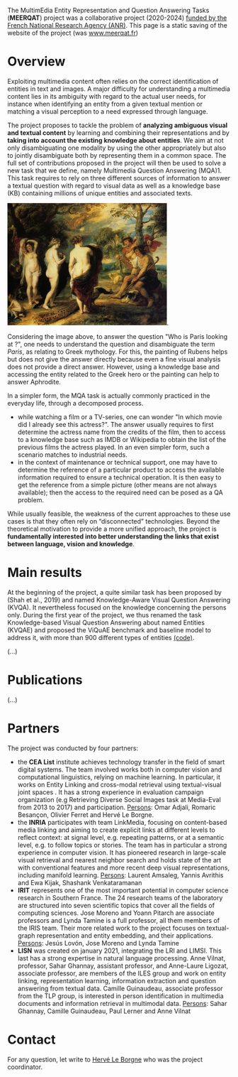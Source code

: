 The MultimEdia Entity Representation and Question Answering Tasks (**MEERQAT**) project was a collaborative project (2020-2024) [funded by the French National Research Agency (ANR)](https://anr.fr/Project-ANR-19-CE23-0028). This page is a static saving of the website of the project (was www.meerqat.fr)

# Overview
Exploiting multimedia content often relies on the correct identification of entities in text and images. A major difficulty for understanding a multimedia content lies in its ambiguity with regard to the actual user needs, for instance when identifying an entity from a given textual mention or matching a visual perception to a need expressed through language.

The project proposes to tackle the problem of **analyzing ambiguous visual and textual content** by learning and combining their representations and by **taking into account the existing knowledge about entities**. We aim at not only disambiguating one modality by using the other appropriately but also to jointly disambiguate both by representing them in a common space. The full set of contributions proposed in the project will then be used to solve a new task that we define, namely Multimedia Question Answering (MQA)1. This task requires to rely on three different sources of information to answer a textual question with regard to visual data as well as a knowledge base (KB) containing millions of unique entities and associated texts.

![An image of the Paris judgement, painted by Rubens](jugement_paris.jpg "The Judgement of Paris, by Rubens").

Considering the image above, to answer the question "Who is Paris looking at ?", one needs to understand the question and disambiguate the term *Paris*, as relating to Greek mythology. For this, the painting of Rubens helps but does not give the answer directly because even a fine visual analysis does not provide a direct answer. However, using a knowledge base and accessing the entity related to the Greek hero or the painting can help to answer Aphrodite.

In a simpler form, the MQA task is actually commonly practiced in the everyday life, through a decomposed process.
* while watching a film or a TV-series, one can wonder "In which movie did I already see this actress?". The answer usually requires to first determine the actress name from the credits of the film, then to access to a knowledge base such as IMDB or Wikipedia to obtain the list of the previous films the actress played. In an even simpler form, such a scenario matches to industrial needs.
* in the context of maintenance or technical support, one may have to determine the reference of a particular product to access the available information required to ensure a technical operation. It is then easy to get the reference from a simple picture (other means are not always available); then the access to the required need can be posed as a QA problem.

While usually feasible, the weakness of the current approaches to these use cases is that they often rely on “disconnected” technologies. Beyond the theoretical motivation to provide a more unified approach, the project is **fundamentally interested into better understanding the links that exist between language, vision and knowledge**.

# Main results
At the beginning of the project, a quite similar task has been proposed by (Shah et al., 2019) and named Knowledge-Aware Visual Question Answering (KVQA). It nevertheless focused on the knowledge concerning the persons only. During the first year of the project, we thus renamed the task Knowledge-based Visual Question Answering about named Entities (KVQAE) and proposed the ViQuAE benchmark and baseline model to address it, with more than 900 different types of entities [(code)](https://github.com/PaulLerner/ViQuAE).

(...)

# Publications
(...)

# Partners
The project was conducted by four partners:
* the **CEA List** institute achieves technology transfer in the field of smart digital systems. The team involved works both in computer vision and computational linguistics, relying on machine learning. In particular, it works on Entity Linking and cross-modal retrieval using textual-visual joint spaces . It has a strong experience in evaluation campaign organization (e.g Retrieving Diverse Social Images task at Media-Eval from 2013 to 2017) and participation. <u>Persons</u>: Omar Adjali, Romaric Besançon, Olivier Ferret and Hervé Le Borgne.
* the **INRIA** participates with team LinkMedia, focusing on content-based media linking and aiming to create explicit links at different levels to reflect context: at signal level, e.g. repeating patterns, or at a semantic level, e.g. to follow topics or stories. The team has in particular a strong experience in computer vision. It has pioneered research in large-scale visual retrieval and nearest neighbor search and holds state of the art with conventional features and more recent deep visual representations, including manifold learning. <u>Persons</u>: Laurent Amsaleg, Yannis Avrithis and Ewa Kijak, Shashank Venkataramanan
* **IRIT** represents one of the most important potential in computer science research in Southern France. The 24 research teams of the laboratory are structured into seven scientific topics that cover all the fields of computing sciences. Jose Moreno and Yoann Pitarch are associate professors and Lynda Tamine is a full professor, all them members of the IRIS team. Their more related work to the project focuses on textual-graph representation and entity embedding, and their applications. <u>Persons</u>: Jesús Lovón, Jose Moreno and Lynda Tamine
* **LISN** was created on january 2021, integrating the LRI and LIMSI. This last has a strong expertise in natural language processing. Anne Vilnat, professor, Sahar Ghannay, assistant professor, and Anne-Laure Ligozat, associate professor, are members of the ILES group and work on entity linking, representation learning, information extraction and question answering from textual data. Camille Guinaudeau, associate professor from the TLP group, is interested in person identification in multimedia documents and information retrieval in multimodal data. <u>Persons</u>: Sahar Ghannay, Camille Guinaudeau, Paul Lerner and Anne Vilnat
# Contact
For any question, let write to [Hervé Le Borgne](https://hleborgne.github.io/) who was the project coordinator.






